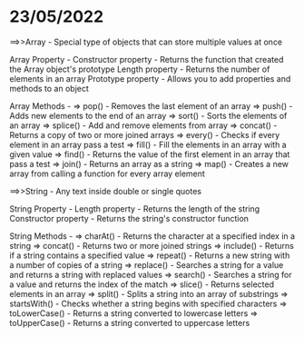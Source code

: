# 23/05/2022

==>>Array -
    Special type of objects that can store multiple values at once


Array Property -
Constructor property                                    -	Returns the function that created the Array object's prototype
Length property                                         -  Returns the number of elements in an array
Prototype property                                      -  Allows you to add properties and methods to an object

Array Methods -
=> pop()                                                -  Removes the last element of an array 
=> push()                                               -  Adds new elements to the end of an array
=> sort()                                               -  Sorts the elements of an array
=> splice()                                             -  Add and remove elements from array
=> concat()                                             -  Returns a copy of two or more joined arrays
=> every()                                              -  Checks if every element in an array pass a test
=> fill()                                               -  Fill the elements in an array with a given value
=> find()                                               -  Returns the value of the first element in an array that pass a test
=> join()                                               -  Returns an array as a string
=> map()                                                -  Creates a new array from calling a function for every array element




==>>String -
    Any text inside double or single quotes
    
    
String Property -
Length property                                         -  Returns the length of the string
Constructor property                                    -  Returns the string's constructor function

String Methods -
=> charAt()                                             -  Returns the character at a specified index in a string
=> concat()                                             -  Returns two or more joined strings
=> include()                                            -  Returns if a string contains a specified value
=> repeat()                                             -  Returns a new string with a number of copies of a string
=> replace()                                            -  Searches a string for a value and returns a string with replaced values
=> search()                                             -  Searches a string for a value and returns the index of the match
=> slice()                                              -  Returns selected elements in an array 
=> split()                                              -  Splits a string into an array of substrings
=> startsWith()                                         -  Checks whether a string begins with specified characters
=> toLowerCase()                                        -  Returns a string converted to lowercase letters
=> toUpperCase()                                        -  Returns a string converted to uppercase letters
